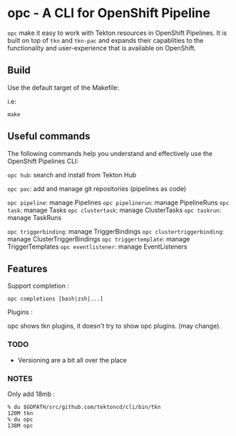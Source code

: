 # opc - A CLI for OpenShift Pipeline

`opc` make it easy to work with Tekton resources in OpenShift Pipelines. It is built on top of `tkn` and `tkn-pac` and expands their capablities to the functionality and user-experience that is available on OpenShift. 

## Build

Use the default target of the Makefile:

i.e:

`make`

## Useful commands

The following commands help you understand and effectively use the OpenShift Pipelines CLI:

`opc hub`: search and install from Tekton Hub

`opc pac`: add and manage git repositories (pipelines as code)

`opc pipeline`: manage Pipelines
`opc pipelinerun`: manage PipelineRuns
`opc task`: manage Tasks
`opc clustertask`: manage ClusterTasks
`opc taskrun`: manage TaskRuns

`opc triggerbinding`: manage TriggerBindings
`opc clustertriggerbinding`: manage ClusterTriggerBindings
`opc triggertemplate`: manage TriggerTemplates
`opc eventlistener`: manage EventListeners

## Features

Support completion :

`opc completions [bash|zsh|...]`

Plugins :

opc shows tkn plugins, it doesn't try to show opc plugins. (may change).

### TODO

- Versioning are a bit all over the place

### NOTES

Only add 18mb :

```shell
% du $GOPATH/src/github.com/tektoncd/cli/bin/tkn
120M tkn
% du opc
138M opc
```
